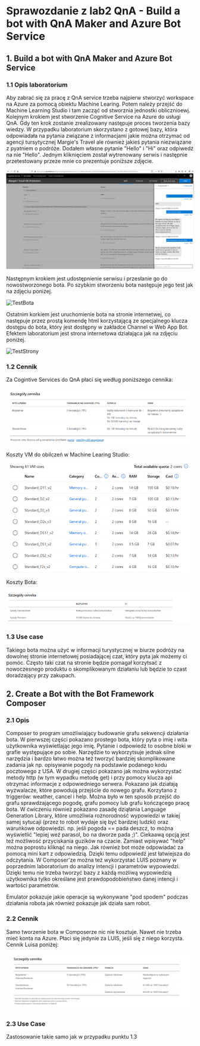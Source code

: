 # Sprawozdanie z lab2 QnA - Build a bot with QnA Maker and Azure Bot Service

## 1. Build a bot with QnA Maker and Azure Bot Service

### 1.1 Opis laboratorium

Aby zabrać się za pracę z QnA service trzeba najpierw stworzyć workspace na Azure za pomocą obiektu Machine Learing. Potem należy przejść do Machine Learning Studio i tam  zacząć od stworznia jednostki oblicznioewj.
Kolejnym krokiem jest stworzenie Cognitive Service na Azure do usługi QnA. Gdy ten krok zostanie zrealizowany następuje proces tworzenia bazy wiedzy. W przypadku laboratorium skorzystano z gotowej bazy, która odpowiadała na pytania związane z informacjami jakie można otrzymać od agencji tursytycznej Margie's Travel ale również jakieś pytania niezwiązane z pyatniem o podróże. Dodałem własne pytanie "Hello" i "Hi" oraz odpiwedź na nie "Hello".
Jednym kliknięciem został wytrenowany serwis i następnie przetestowany przeze mnie co prezentuje poniższe zdjęcie. 

![TestSerwsu](https://raw.githubusercontent.com/edsuch21/AI-on-Microsoft-Azure/main/lab2/TestSerwisu.png)

Następnym krokiem jest udostępnienie serwisu i przesłanie go do nowostworzonego bota. Po szybkim stworzeniu bota następuje jego test jak na zdjęciu poniżej.

![TestBota](https://raw.githubusercontent.com/AI-on-Microsoft-Azure/main/lab2/TestBota.png)


Ostatnim korkiem jest uruchomienie bota na stronie internetwej, co następuje przez prostą komendę html korzystającą ze specjalnego klucza dostępu do bota, który jest dostępny w zakładce Channel w Web App Bot.
Efektem laboratorium jest strona internetowa działająca jak na zdjęciu poniżej.

![TestStrony](https://raw.githubusercontent.com/AI-on-Microsoft-Azure/main/lab2/TestStrony.png)

### 1.2 Cennik

Za Cogintive Services do QnA płaci się według poniższego cennika:


![CennikCS](https://raw.githubusercontent.com/edsuch21/AI-on-Microsoft-Azure/main/lab2/Cennik_Cognitive_Service_QnA_maker.png)

Koszty VM do obilczeń w Machine Learing Studio:

![CennikJO](https://raw.githubusercontent.com/edsuch21/AI-on-Microsoft-Azure/main/lab2/Cennik_jednostki_obilczeniowej.png)

Koszty Bota:

![CennikBota](https://raw.githubusercontent.com/edsuch21/AI-on-Microsoft-Azure/main/lab2/Cennik_Bota.png)

### 1.3 Use case

Takiego bota można użyć w informacji turystycznej w biurze podróży na dowolnej stronie internetowej posiadającej czat, który pyta jak możemy ci pomóc. Często taki czat na stronie będzie pomagał korzytsać z nowoczesnego produktu o skomplikowanym działaniu lub będzie to czast doradzający przy zakupach.

## 2.  Create a Bot with the Bot Framework Composer

### 2.1 Opis

Composer to program umożliwiający budowanie grafu sekwencji działania bota. W pierwszej części pokazano prostego bota, który pyta o imię i wita użytkownika wyświetlając jego imię. Pytanie i odpowiedź to osobne bloki w grafie występujące po sobie. Narzędzie to wykorzytsuje jednak silne narzędzia i bardzo łatwo można też tworzyć bardziej skomplikowane zadania jak np. opisywanie pogody na podstawie podanego kodu pocztowego z USA.
W drugiej części pokazano jak można wykorzystać metody http (w tym wypadku metodę get) i przy pomocy klucza api otrzymać informacje z odpowiedniego serwera. Pokazano jak działają wyzwalacze, które powodują przejście do nowego grafu. Korzytano z triggerów: weather, cancel i help. Można było w ten sposób przejść do grafu sprawdzającego pogodę, grafu pomocy lub grafu kończącego pracę bota.
W ćwiczeniu również pokazano zasadę dziąłania Language Generation Library, które umożliwia rożnorodność wypowiedzi w takiej samej sytucaji (przez to robot wydaje się być bardziej ludzki) oraz warunkowe odpowiedzi. np. jeśli pogoda == pada deszcz, to można wyświetlić "lepiej weź parasol, bo na dworze pada ;)".
Ciekaawą opcją jest też możliwość przyciskania guzików na czacie. Zamiast wpisywać "help" można poprostu kliknąć na niego. Jak również bot może odpowiadać za pomocą mini kart z odpowiedzią. Dzięki temu odpowiedź jest łatwiejsza do odczytania.
W Composer'ze można też wykorzystać LUIS poznany w poprzednim laboratorium do analizy intencji i parametrów wypowiedzi. Dzięki temu nie trzeba tworzyć bazy z każdą możliwą wypowiedzią użytkownika tylko określane jest prawdopodobieństwo danej intencji i wartości parametrów.

Emulator pokazuje jakie operacje są wykonywane "pod spodem" podczas działania robota jak również pokazuje jak działa sam robot.

### 2.2 Cennik

Samo tworzenie bota w Composerze nic nie kosztuje. Nawet nie trzeba mieć konta na Azure. Płaci się jedynie za LUIS, jeśli się z niego korzysta. Cennik Luisa poniżej:

![CennikLUIS](https://raw.githubusercontent.com/edsuch21/AI-on-Microsoft-Azure/main/lab1/cennikLU.png)

### 2.3 Use Case

Zastosowanie takie samo jak w przypadku punktu 1.3


